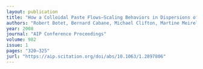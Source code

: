 ```yaml
---
layout: publication
title: "How a Colloidal Paste Flows—Scaling Behaviors in Dispersions of Aggregated Particles under Mechanical Stress"
authors: "Robert Botet, Bernard Cabane, Michael Clifton, Martine Meireles, Ryohei Seto"
year: 2008
journal: "AIP Conference Proceedings"
volume: 982
issue: 1
pages: "320–325"
jurl: "https://aip.scitation.org/doi/abs/10.1063/1.2897806"
---
```

